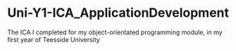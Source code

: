 # Uni-Y1-ICA_ApplicationDevelopment
 The ICA I completed for my object-orientated programming module, in my first year of Teesside University
